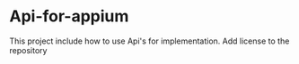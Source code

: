 # Api-for-appium
This project include how to use Api's for implementation.
Add license to the repository
